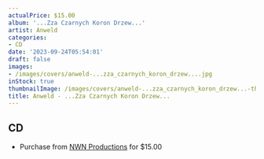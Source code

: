 ```yaml
---
actualPrice: $15.00
album: '...Zza Czarnych Koron Drzew...'
artist: Anweld
categories:
- CD
date: '2023-09-24T05:54:01'
draft: false
images:
- /images/covers/anweld-...zza_czarnych_koron_drzew....jpg
inStock: true
thumbnailImage: /images/covers/anweld-...zza_czarnych_koron_drzew...-thumb.jpg
title: Anweld - ...Zza Czarnych Koron Drzew...
---
```


## CD
* Purchase from [NWN Productions](http://shop.nwnprod.com/index.php?route=product/product&path=93&product_id=20335&sort=pd.name&order=ASC) for $15.00
